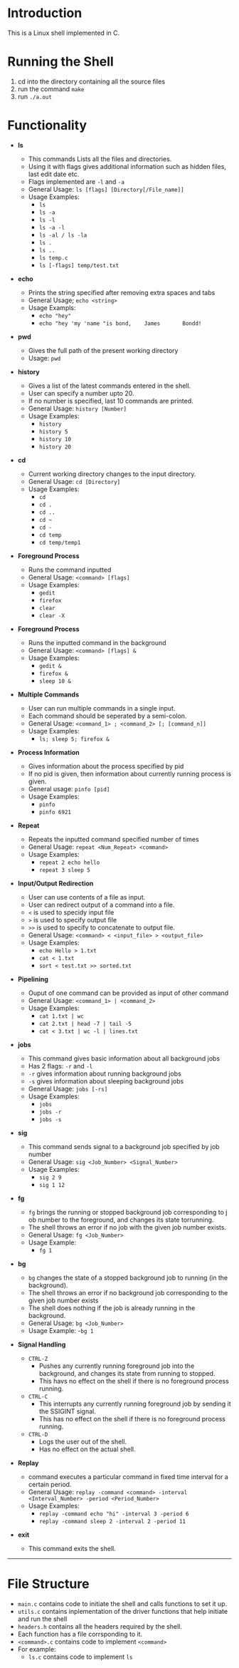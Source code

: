 # Introduction

This is a Linux shell implemented in C.

# Running the Shell

1. cd into the directory containing all the source files
2. run the command `make`
3. run `./a.out`

# Functionality

- **ls**
    - This commands Lists all the files and directories.
    - Using it with flags gives additional information such as hidden files, last edit date etc.
    - Flags implemented are `-l` and `-a`
    - General Usage: `ls [flags] [Directory[/File_name]]`
    - Usage Examples:
        - `ls`
        - `ls -a`
        - `ls -l`
        - `ls -a -l`
        - `ls -al / ls -la`
        - `ls .`
        - `ls ..`
        - `ls temp.c`
        - `ls [-flags] temp/test.txt`

- **echo**
    - Prints the string specified after removing extra spaces and tabs
    - General Usage; `echo <string>`
    - Usage Exampls:
        - `echo "hey"`
        - `echo "hey 'my 'name "is bond,    James       Bondd!`

- **pwd**
    - Gives the full path of the present working directory
    - Usage: `pwd`
     
- **history**
    - Gives a list of the latest commands entered in the shell.
    - User can specify a number upto 20.
    - If no number is specified, last 10 commands are printed.
    - General Usage: `history [Number]`
    - Usage Examples:
        - `history`
        - `history 5`
        - `history 10`
        - `history 20`
- **cd**
    - Current working directory changes to the input directory.
    - General Usage: `cd [Directory]`
    - Usage Examples:
        - `cd`
        - `cd .`
        - `cd ..`
        - `cd ~`
        - `cd -`
        - `cd temp`
        - `cd temp/temp1`
    
- **Foreground Process**
    - Runs the command inputted
    - General Usage: `<command> [flags]`
    - Usage Examples:
        - `gedit`
        - `firefox`
        - `clear`
        - `clear -X`

- **Foreground Process**
    - Runs the inputted command in the background
    - General Usage: `<command> [flags] &`
    - Usage Examples:
        - `gedit &`
        - `firefox &`
        - `sleep 10 &`

- **Multiple Commands**
    - User can run multiple commands in a single input.
    - Each command should be seperated by a semi-colon.
    - General Usage: `<command_1> ; <command_2> [; [command_n]]`
    - Usage Examples:
        - `ls; sleep 5; firefox &`

- **Process Information**
    - Gives information about the process specified by pid
    - If no pid is given, then information about currently running process is given.
    - General usage: `pinfo [pid]`
    - Usage Examples:
        - `pinfo`
        - `pinfo 6921`

- **Repeat**
    - Repeats the inputted command specified number of times
    - General Usage: `repeat <Num_Repeat> <command>`
    - Usage Examples:
        - `repeat 2 echo hello`
        - `repeat 3 sleep 5`


- **Input/Output Redirection**
    - User can use contents of a file as input.
    - User can redirect output of a command into a file.
    - `<` is used to specidy input file
    - `>` is used to specify output file
    - `>>` is used to specify to concatenate to output file.
    - General Usage: `<command> < <input_file> > <output_file>`
    - Usage Examples:
        - `echo Hello > 1.txt`
        - `cat < 1.txt`
        - `sort < test.txt >> sorted.txt`

- **Pipelining**
    - Ouput of one command can be provided as input of other command
    - General Usage: `<command_1> | <command_2>`
    - Usage Examples: 
        - `cat 1.txt | wc`
        - `cat 2.txt | head -7 | tail -5`
        - `cat < 3.txt | wc -l | lines.txt`

- **jobs**
    - This command gives basic information about all background jobs
    - Has 2 flags: `-r` and `-l`
    - `-r` gives information about running background jobs
    - `-s` gives information about sleeping background jobs
    - General Usage: `jobs [-rs]`
    - Usage Examples:
        - `jobs`
        - `jobs -r`
        - `jobs -s`

- **sig**
    - This command sends signal to a background job specified by job number
    - General Usage: `sig <Job_Number> <Signal_Number>`
    - Usage Examples:
        - `sig 2 9`
        - `sig 1 12`

- **fg**
    - `fg` brings the running or stopped background job corresponding to ​j​ob number​​ to the foreground, and changes its state to ​r​running.​
    - The shell throws an error if no job with the given job number exists.
    - General Usage: `fg <Job_Number>`
    - Usage Example:
        - `fg 1`

- **bg**
    - `bg` changes the state of a stopped background job to running (in the background).
    - The shell throws an error if no background job corresponding to the given job number exists
    - The shell does nothing if the job is already running in the background.
    - General Usage: `bg <Job_Number>`
    - Usage Example:
        -`bg 1`

- **Signal Handling**
    - `CTRL-Z`
        - Pushes any currently running foreground job into the background, and changes its state from running to stopped. 
        - This havs no effect on the shell if there is no foreground process running.
    - `CTRL-C`
        - This interrupts any currently running foreground job by sending it the ​S​SIGINT​​ signal. 
        - This has no effect on the shell if there is no foreground process running.
    - `CTRL-D`
        - Logs the user out of the shell.
        - Has no effect on the actual shell.

- **Replay**
    - command executes a particular command in fixed time interval for a certain period.
    - General Usage: `replay -command <command> -interval <Interval_Number> -period <Period_Number>`
    - Usage Examples:
        - `replay -command echo "hi" -interval 3 -period 6`
        - `replay -command sleep 2 -interval 2 -period 11`

- **exit**
    - This command exits the shell.

----

# File Structure

- `main.c` contains code to initiate the shell and calls functions to set it up.
- `utils.c` contains inplementation of the driver functions that help initiate and run the shell
- `headers.h` contains all the headers required by the shell.
- Each function has a file corrsponding to it.
- `<command>.c` contains code to implement `<command>`
- For example: 
    - `ls.c` contains code to implement `ls`